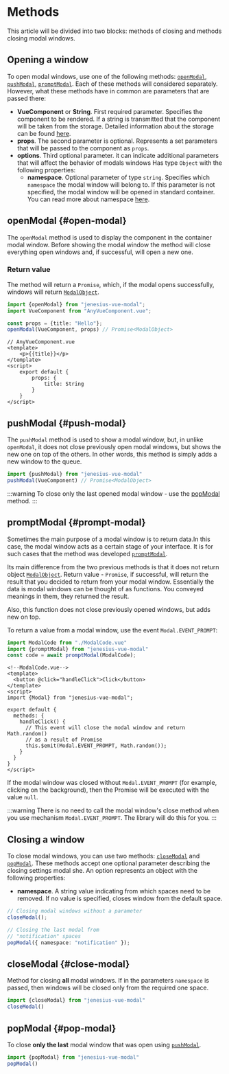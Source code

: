 # Methods

This article will be divided into two blocks: methods of closing and 
methods closing modal windows.

## Opening a window

To open modal windows, use one of the following methods:
[`openModal`](#open-modal), [`pushModal`](#push-modal),
[`promptModal`](#prompt-modal). Each of these methods will
considered separately. However, what these methods have in common are
parameters that are passed there:

- **VueComponent** or **String**. First required parameter.
Specifies the component to be rendered. If a string is transmitted
that the component will be taken from the storage. Detailed
information about the storage can be found [here](store.md).
- **props**. The second parameter is optional. Represents a set
parameters that will be passed to the component as `props`.
- **options**. Third optional parameter. it can indicate
additional parameters that will affect the behavior of modals
windows Has type `Object` with the following properties:
    - **namespace**. Optional parameter of type `string`.
      Specifies which `namespace` the modal window will belong to. If
      this parameter is not specified, the modal window will be opened in
      standard container. You can read more about namespace
      [here](namespace.md).

## openModal {#open-modal}

The `openModal` method is used to display the component in the container
modal window. Before showing the modal window the method will close everything
open windows and, if successful, will open a new one.

### Return value

The method will return a `Promise`, which, if the modal opens successfully,
windows will return [`ModalObject`](modal-object.md).

```ts
import {openModal} from "jenesius-vue-modal";
import VueComponent from "AnyVueComponent.vue";

const props = {title: "Hello"};
openModal(VueComponent, props) // Promise<ModalObject>
```

```vue
// AnyVueComponent.vue
<template>
    <p>{{title}}</p>
</template>
<script>
    export default {
        props: {
            title: String
        }
    }
</script>
```

## pushModal {#push-modal}
The `pushModal` method is used to show a modal window, but, in
unlike `openModal`, it does not close previously open modal windows,
but shows the new one on top of the others. In other words, this
method is simply adds a new window to the queue.

```ts
import {pushModal} from "jenesius-vue-modal"
pushModal(VueComponent) // Promise<ModalObject>
```

:::warning
To close only the last opened modal window - use the 
[popModal](#pop-modal) method.
:::

## promptModal {#prompt-modal}

Sometimes the main purpose of a modal window is to return data.In this
case, the modal window acts as a certain stage of your interface. It 
is for such cases that the method was developed
[`promptModal`](#prompt-modal).

Its main difference from the two previous methods is that it does not
return object [`ModalObject`](modal-object.md). Return value -
`Promise`, if successful, will return the result that you decided to 
return from your modal window. Essentially the data is modal windows 
can be thought of as functions. You conveyed meanings in them, they
returned the result.

Also, this function does not close previously opened windows, but adds
new on top.

To return a value from a modal window, use the event
`Modal.EVENT_PROMPT`:

```ts
import ModalCode from "./ModalCode.vue"
import {promptModal} from "jenesius-vue-modal"
const code = await promptModal(ModalCode);
```

```vue
<!--ModalCode.vue-->
<template>
  <button @click="handleClick">Click</button>
</template>
<script>
import {Modal} from "jenesius-vue-modal";

export default {
  methods: {
    handleClick() {
	  // This event will close the modal window and return Math.random()
	  // as a result of Promise
      this.$emit(Modal.EVENT_PROMPT, Math.random());
    }
  }
}
</script>
```

If the modal window was closed without `Modal.EVENT_PROMPT` (for example, clicking on the background), then the Promise will be executed with the value `null`.

:::warning
There is no need to call the modal window's close method when you use
mechanism `Modal.EVENT_PROMPT`. The library will do this for you.
:::

## Closing a window

To close modal windows, you can use two methods:
[`closeModal`](#close-modal) and [`popModal`](#pop-modal).
These methods accept one optional parameter describing the closing 
settings modal she. An option represents an object with the following
properties:

- **namespace**. A string value indicating from which
  spaces need to be removed. If no value is specified, closes
  window from the default space.

```ts
// Closing modal windows without a parameter
closeModal();

// Closing the last modal from
// "notification" spaces
popModal({ namespace: "notification" });
```

## closeModal {#close-modal}

Method for closing **all** modal windows. If in the parameters
`namespace` is passed, then windows will be closed only from the
required one space.

```ts
import {closeModal} from "jenesius-vue-modal"
closeModal()
```

## popModal {#pop-modal}

To close **only the last** modal window that was open using 
[`pushModal`](#push_modal).

```ts
import {popModal} from "jenesius-vue-modal"
popModal()
```

